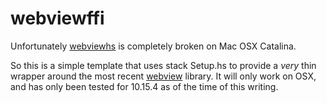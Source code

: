 # webviewffi
Unfortunately [webviewhs](https://github.com/lettier/webviewhs) is completely broken on Mac OSX Catalina.

So this is a simple template that uses stack Setup.hs to provide a *very* thin wrapper around the most recent [webview](https://github.com/zserge/webview) library. It will only work on OSX, and has only been tested for 10.15.4 as of the time of this writing.
